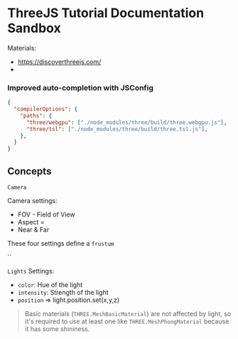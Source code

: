 # ThreeJS Tutorial Documentation Sandbox

Materials:

-  https://discoverthreejs.com/
-

### Improved auto-completion with JSConfig

```JSON
{
  "compilerOptions": {
    "paths": {
      "three/webgpu": ["./node_modules/three/build/three.webgpu.js"],
      "three/tsl": ["./node_modules/three/build/three.tsl.js"],
    },
  }
}
```

## Concepts

`Camera`

Camera settings:

-  FOV - Field of View
-  Aspect =
-  Near & Far

These four settings define a `frustum`

``

`Lights`
Settings:

-  `color`: Hue of the light
-  `intensity`: Strength of the light
-  `position` => light.position.set(x,y,z)

> Basic materials (`THREE.MeshBasicMaterial`) are not affected by light, so it's required to use at least one like `THREE.MeshPhongMaterial` because it has some shininess.
